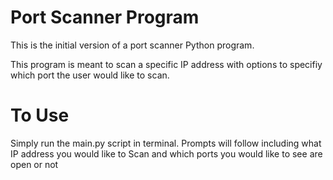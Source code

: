 # Port Scanner Program

This is the initial version of a port scanner Python program.

This program is meant to scan a specific IP address with options to specifiy which port the user would like to scan.

# To Use

Simply run the main.py script in terminal.
Prompts will follow including what IP address you would like to Scan and which ports you would like to see are open or not